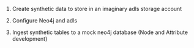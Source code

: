 1. Create synthetic data to store in an imaginary adls storage account 

2. Configure Neo4j and adls

3. Ingest synthetic tables to a mock neo4j database (Node and Attribute development)
